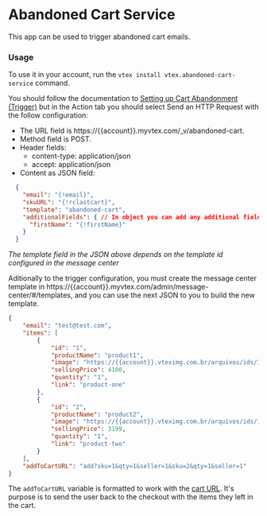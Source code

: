 # Abandoned Cart Service

This app can be used to trigger abandoned cart emails.

### Usage

To use it in your account, run the `vtex install vtex.abandoned-cart-service` command.

You should follow the documentation to [Setting up Cart Abandonment (Trigger)](https://help.vtex.com/tutorial/setting-up-abandoned-carts--tutorials_740) but in the Action tab you should select Send an HTTP Request with the follow configuration:

- The URL field is https://{{account}}.myvtex.com/_v/abandoned-cart.
- Method field is POST.
- Header fields:
	* content-type: application/json
	* accept: application/json
- Content as JSON field:
```json
  {
    "email": "{!email}",
    "skuURL": "{!rclastcart}",
    "template": "abandoned-cart",
    "additionalFields": { // In object you can add any additional field to send in the mail
      "firstName": "{!firstName}"
    } 
  }
```
*The template field in the JSON above depends on the template id configured in the message center*

Aditionally to the trigger configuration, you must create the message center template in https://{{account}}.myvtex.com/admin/message-center/#/templates, and you can use the next JSON to you to build the new template.

```json
{
	"email": "test@test.com",
	"items": [
		{
			"id": "1",
			"productName": "product1",
			"image": "https://{{account}}.vteximg.com.br/arquivos/ids/155411/image1.jpg",
			"sellingPrice": 4100,
			"quantity": "1",
			"link": "product-one"
		},
		{
			"id": "2",
			"productName": "product2",
			"image": "https://{{account}}.vteximg.com.br/arquivos/ids/155403/image2.jpg",
			"sellingPrice": 3199,
			"quantity": "1",
			"link": "product-two"
		}
	],
	"addToCartURL": "add?sku=1&qty=1&seller=1&sku=2&qty=1&seller=1"
}
```


The `addToCartURL` variable is formatted to work with the [cart URL](https://help.vtex.com/tutorial/how-to-assemble-the-cart-url--u3Tj5wagnukYwG84IQU06). It's purpose is to send the user back to the checkout with the items they left in the cart.

